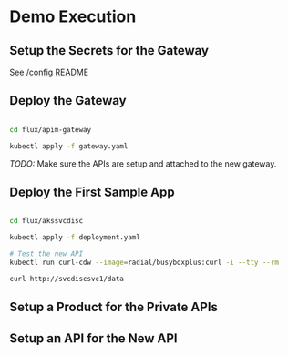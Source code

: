 # Demo Execution



## Setup the Secrets for the Gateway

[See /config README](/config/README.md)

## Deploy the Gateway

```bash

cd flux/apim-gateway

kubectl apply -f gateway.yaml

```

*TODO:* Make sure the APIs are setup and attached to the new gateway.

## Deploy the First Sample App

```bash

cd flux/akssvcdisc

kubectl apply -f deployment.yaml

# Test the new API
kubectl run curl-cdw --image=radial/busyboxplus:curl -i --tty --rm

curl http://svcdiscsvc1/data

```

## Setup a Product for the Private APIs

## Setup an API for the New API



